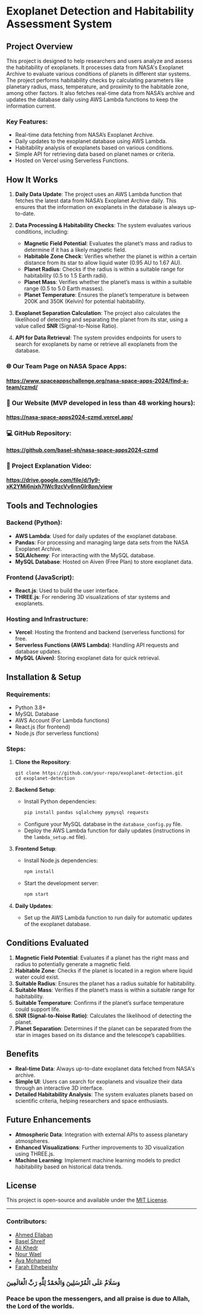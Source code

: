 # Exoplanet Detection and Habitability Assessment System

## Project Overview

This project is designed to help researchers and users analyze and assess the habitability of exoplanets. It processes data from NASA's Exoplanet Archive to evaluate various conditions of planets in different star systems. The project performs habitability checks by calculating parameters like planetary radius, mass, temperature, and proximity to the habitable zone, among other factors. It also fetches real-time data from NASA’s archive and updates the database daily using AWS Lambda functions to keep the information current.

### Key Features:
- Real-time data fetching from NASA’s Exoplanet Archive.
- Daily updates to the exoplanet database using AWS Lambda.
- Habitability analysis of exoplanets based on various conditions.
- Simple API for retrieving data based on planet names or criteria.
- Hosted on Vercel using Serverless Functions.

## How It Works

1. **Daily Data Update**: 
   The project uses an AWS Lambda function that fetches the latest data from NASA’s Exoplanet Archive daily. This ensures that the information on exoplanets in the database is always up-to-date.

2. **Data Processing & Habitability Checks**: 
   The system evaluates various conditions, including:
   - **Magnetic Field Potential**: Evaluates the planet’s mass and radius to determine if it has a likely magnetic field.
   - **Habitable Zone Check**: Verifies whether the planet is within a certain distance from its star to allow liquid water (0.95 AU to 1.67 AU).
   - **Planet Radius**: Checks if the radius is within a suitable range for habitability (0.5 to 1.5 Earth radii).
   - **Planet Mass**: Verifies whether the planet’s mass is within a suitable range (0.5 to 5.0 Earth masses).
   - **Planet Temperature**: Ensures the planet’s temperature is between 200K and 350K (Kelvin) for potential habitability.

3. **Exoplanet Separation Calculation**: 
   The project also calculates the likelihood of detecting and separating the planet from its star, using a value called **SNR** (Signal-to-Noise Ratio).

4. **API for Data Retrieval**: 
   The system provides endpoints for users to search for exoplanets by name or retrieve all exoplanets from the database.


### 🌐 Our Team Page on NASA Space Apps:
#### https://www.spaceappschallenge.org/nasa-space-apps-2024/find-a-team/czmd/

### 🚀 Our Website (MVP developed in less than 48 working hours):
#### https://nasa-space-apps2024-czmd.vercel.app/

### 💻 GitHub Repository:
#### https://github.com/basel-sh/nasa-space-apps2024-czmd

### 🎥 Project Explanation Video:
#### https://drive.google.com/file/d/1y9-xK2YMi6njxh7IWc9zcVv6nnGlr8pn/view



## Tools and Technologies

### Backend (Python):
- **AWS Lambda**: Used for daily updates of the exoplanet database.
- **Pandas**: For processing and managing large data sets from the NASA Exoplanet Archive.
- **SQLAlchemy**: For interacting with the MySQL database.
- **MySQL Database**: Hosted on Aiven (Free Plan) to store exoplanet data.

### Frontend (JavaScript):
- **React.js**: Used to build the user interface.
- **THREE.js**: For rendering 3D visualizations of star systems and exoplanets.

### Hosting and Infrastructure:
- **Vercel**: Hosting the frontend and backend (serverless functions) for free.
- **Serverless Functions (AWS Lambda)**: Handling API requests and database updates.
- **MySQL (Aiven)**: Storing exoplanet data for quick retrieval.

## Installation & Setup

### Requirements:
- Python 3.8+
- MySQL Database
- AWS Account (For Lambda functions)
- React.js (for frontend)
- Node.js (for serverless functions)

### Steps:

1. **Clone the Repository**:
   ```
   git clone https://github.com/your-repo/exoplanet-detection.git
   cd exoplanet-detection
   ```

2. **Backend Setup**:
   - Install Python dependencies:
     ```bash
     pip install pandas sqlalchemy pymysql requests
     ```
   - Configure your MySQL database in the `database_config.py` file.
   - Deploy the AWS Lambda function for daily updates (instructions in the `lambda_setup.md` file).

3. **Frontend Setup**:
   - Install Node.js dependencies:
     ```bash
     npm install
     ```
   - Start the development server:
     ```bash
     npm start
     ```

5. **Daily Updates**:
   - Set up the AWS Lambda function to run daily for automatic updates of the exoplanet database.

## Conditions Evaluated

1. **Magnetic Field Potential**: Evaluates if a planet has the right mass and radius to potentially generate a magnetic field.
2. **Habitable Zone**: Checks if the planet is located in a region where liquid water could exist.
3. **Suitable Radius**: Ensures the planet has a radius suitable for habitability.
4. **Suitable Mass**: Verifies if the planet’s mass is within a suitable range for habitability.
5. **Suitable Temperature**: Confirms if the planet’s surface temperature could support life.
6. **SNR (Signal-to-Noise Ratio)**: Calculates the likelihood of detecting the planet.
7. **Planet Separation**: Determines if the planet can be separated from the star in images based on its distance and the telescope’s capabilities.

## Benefits

- **Real-time Data**: Always up-to-date exoplanet data fetched from NASA's archive.
- **Simple UI**: Users can search for exoplanets and visualize their data through an interactive 3D interface.
- **Detailed Habitability Analysis**: The system evaluates planets based on scientific criteria, helping researchers and space enthusiasts.

## Future Enhancements

- **Atmospheric Data**: Integration with external APIs to assess planetary atmospheres.
- **Enhanced Visualizations**: Further improvements to 3D visualization using THREE.js.
- **Machine Learning**: Implement machine learning models to predict habitability based on historical data trends.

## License

This project is open-source and available under the [MIT License](LICENSE).

---

### **Contributors:**
- [Ahmed Ellaban](https://www.linkedin.com/in/ahmed-samy-ellaban/)
- [Basel Shreif](https://www.linkedin.com/in/basel-shrief/)
- [Ali Khedr](https://www.linkedin.com/in/ali-khedr-773087205/)
- [Nour Wael](https://www.linkedin.com/in/nour-wael-3b359a2b3/)
- [Aya Mohamed](https://www.linkedin.com/in/aya-mohamed-samir-5780a9267)
- [Farah Elhebeishy](https://www.linkedin.com/in/farah-elhebeishy-46146632a/)



### **وَسَلَامٌ عَلَى الْمُرْسَلِينَ وَالْحَمْدُ لِلَّهِ رَبِّ الْعَالَمِينَ** 
### **Peace be upon the messengers, and all praise is due to Allah, the Lord of the worlds.**

